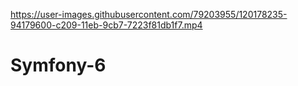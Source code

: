 
https://user-images.githubusercontent.com/79203955/120178235-94179600-c209-11eb-9cb7-7223f81db1f7.mp4

# Symfony-6
